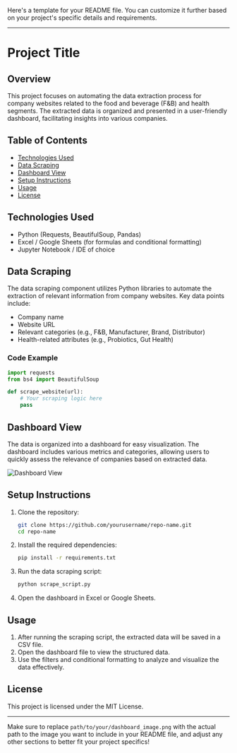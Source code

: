 Here's a template for your README file. You can customize it further based on your project's specific details and requirements.

---

# Project Title

## Overview

This project focuses on automating the data extraction process for company websites related to the food and beverage (F&B) and health segments. The extracted data is organized and presented in a user-friendly dashboard, facilitating insights into various companies.

## Table of Contents

- [Technologies Used](#technologies-used)
- [Data Scraping](#data-scraping)
- [Dashboard View](#dashboard-view)
- [Setup Instructions](#setup-instructions)
- [Usage](#usage)
- [License](#license)

## Technologies Used

- Python (Requests, BeautifulSoup, Pandas)
- Excel / Google Sheets (for formulas and conditional formatting)
- Jupyter Notebook / IDE of choice

## Data Scraping

The data scraping component utilizes Python libraries to automate the extraction of relevant information from company websites. Key data points include:

- Company name
- Website URL
- Relevant categories (e.g., F&B, Manufacturer, Brand, Distributor)
- Health-related attributes (e.g., Probiotics, Gut Health)

### Code Example

```python
import requests
from bs4 import BeautifulSoup

def scrape_website(url):
    # Your scraping logic here
    pass
```

## Dashboard View

The data is organized into a dashboard for easy visualization. The dashboard includes various metrics and categories, allowing users to quickly assess the relevance of companies based on extracted data.

![Dashboard View](C:/Users/joshi/Pictures/Screenshots/Screenshot%202024-10-17%20014921.png)

## Setup Instructions

1. Clone the repository:
   ```bash
   git clone https://github.com/yourusername/repo-name.git
   cd repo-name
   ```

2. Install the required dependencies:
   ```bash
   pip install -r requirements.txt
   ```

3. Run the data scraping script:
   ```bash
   python scrape_script.py
   ```

4. Open the dashboard in Excel or Google Sheets.

## Usage

1. After running the scraping script, the extracted data will be saved in a CSV file.
2. Open the dashboard file to view the structured data.
3. Use the filters and conditional formatting to analyze and visualize the data effectively.

## License

This project is licensed under the MIT License.

---

Make sure to replace `path/to/your/dashboard_image.png` with the actual path to the image you want to include in your README file, and adjust any other sections to better fit your project specifics!